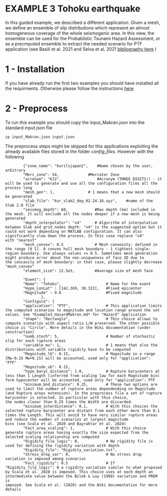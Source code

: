 # EXAMPLE 3 Tohoku earthquake

In this guided example, we described a different application. Given a mesh, we define an ensemble of slip distributions which represent an almost homogeneous 
coverage of the whole seismogenic area. In this view, the ensemble can be used for the Probablistic Tsunami Hazard Assessment, or as a precmputed ensemble to
extract the needed scenario for PTF application (see Basili et al. 2021 and Selva et al. 2021 [bibliography here](https://github.com/antonioscalaunina/ANTI-FASc/blob/main/README.md) )

# 1 - Installation

If you have already run the first two examples you should have installed all the requirments. Otherwise please follow the instructions [here](https://github.com/antonioscalaunina/ANTI-FASc/blob/main/Example1_Tohoku.md)

# 2 - Preprocess

To run this example you should copy the input_Makran.json into the standard input.json file

    cp input_Makran.json input.json

The preprocess steps might be skipped for this applications exploiting the already available files stored in the folder *config_files*. However with the following 

            {"zone_name": "kurilsjapan2",    #Name chosen by the user, arbitrary
            "Merc_zone": 54,             #Mercator Zone
            "acronym": "KJ2",                #Acronym (THREE DIGITS!) - it will be used to generate and use all the configuration files all the process long
            "mesh_gen": 1,               # 1 means that a new mesh should be generated
            "slab_file": "kur_slab2_dep_02.24.18.xyz",    #name of the Slab 2.0 file
            "seismog_depth": 60,            #Max depth (km) included in the mesh. It will exclude all the nodes deeper if a new mesh is being generated
            "depth_interpolator": "v4"      # Algorithm of interpolation between Slab and grid nodes depth. "v4" is the suggested option but it could not work depending on MATLAB configuration. It can also significantly slow down the process. In this case replace "v4"                                                with "nearest"
            "mesh_convex": 0.5              # Mesh convexity: defined in the range [0 1]. 0 convex hull mesh boundary - 1 tightest single-region boundary. Use always values <= 0.5. Sometimes mesh generation might produce error about the non-uniqueness of face ID due to                                                the concavity of mesh boundary: in that case, please slightly decrease "mesh_convex" 
            "element_size": 12.5e3,         #Average size of mesh face

            "Event": {
            "Name": "Tohoku",                    # Name for the event
            "Hypo_LonLat" : [142.369, 38.322],   #Fixed epicenter
            "Magnitude" : 9.0                    #Fixed magnitude
                    },
            "Configure": {
            "application": "PTF",                # This application limits the computed scenarios to magnitude and location range around the set values. See *Example3_HazardMakran.md* for "Hazard" application           
            "shape": "Rectangle",                # This choice allows to compute scenarios with aspect ratio L/W preserved. The other possible choice is "Circle". More details in the Wiki documentation (under construction)
            "numb_stoch": 5,                     # Number of stochastic slip for each rupture areas
            "variable_mu": 1,                    # 1 means that also the distributions with variable rigidity have to be computed
            "Magnitude_lb": 0.15,                # Magnitude in a range [Mw-0.15 Mw+0.15] will be accounted, used only for "application": "PTF"
            "Magnitude_ub": 0.15,
            "hypo_baryc_distance": 1.0,          # Rupture barycenters at less than 1 Length (inferred from scaling law for each Magnitude bin) form hypocenter will be accounted, used only for "application": PTF
            "minimum_bnd_distance": 0.25,        # These two options are used to limit the number of rupture areas dependending on Magnitude (and Rupture areas extension). In the preprocess file a set of rupture barycenter is selected. In particular with thia choice,                                                         the nodes closer than 0.25 times the Width are discarded.
            "minimum_interdistance": 0.1,        # With this choices the selected rupture barycenter are distant from each other more than 0.1 times the Length. This will avoid to have very similar rupture areas and reduce the number of scenarios at largest magnitude                                                         bins (see Scala et al. 2020 and Bayraktar et al. 2024)
            "Fact_area_scaling": 1,              # With this choice generate rupture areas having exactly the size expected from the selected scaling relationship are computed
            "Rigidity_file_logic": 0,            # No rigidity file is used for defining the rigidity variation with depth
            "Rigidity_file": "Rigidity_variation.txt",
            "Stress_drop_var": 0,                # No stress drop variation is imposed among scenarios
            "Fact_rigidity": 0.5                 # If "Rigidity_file_logic": 0 a rigidity variation similar to what proposed by Scala et al. 2020 is imposed. This choice uses at each depth an intermediate value between the Bilek & Lay (1999) variation and PREM is                                                             imposed. See Scala et al. (2020) and the Wiki documentation for more details
